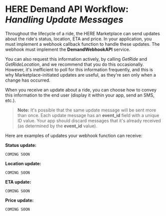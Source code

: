 # HERE Demand API Workflow: *Handling Update Messages* #

Throughout the lifecycle of a ride, the HERE Marketplace can send updates about the ride's status, location, ETA and price. In your application, you must implement a webhook callback function to handle these updates. The webhook must implement the **DemandWebhookAPI** service.

You can also request this information actively, by calling *GetRide* and *GetRideLocation*, and we recommend that you do this occasionally. However, it's inefficient to poll for this information frequently, and this is why Marketplace-initiated updates are useful, as they're sen only when a change has occurred.

When you receive an update about a ride, you can choose how to convey this information to the end user (display it within your app, send an SMS, etc.).

>**Note:** It's possible that the same update message will be sent more than once. Each update message has an **event_id** field with a unique ID value. Your app should discard messages that it's already received (as determined by the **event_id** value).

Here are examples of updates your webhook function can receive:

**Status update:**

	COMING SOON


**Location update:**

	COMING SOON


**ETA update:**

	COMING SOON


**Price update:**

	COMING SOON

